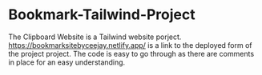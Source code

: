 # Bookmark-Tailwind-Project
The Clipboard Website is a Tailwind website porject. 
https://bookmarksitebyceejay.netlify.app/ is a link to the deployed form of the project project.
The code is easy to go through as there are comments in place for an easy understanding.
